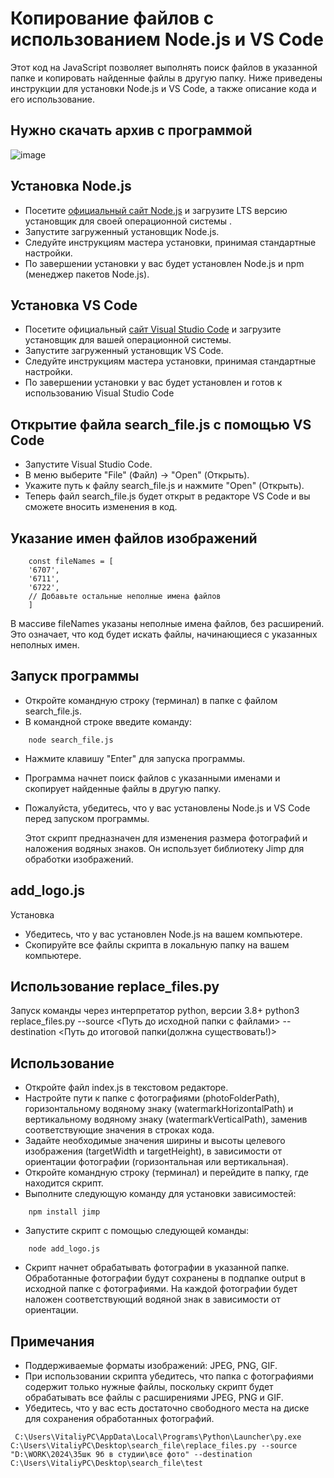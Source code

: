 
# Копирование файлов с использованием Node.js и VS Code
Этот код на JavaScript позволяет выполнять поиск файлов в указанной папке и копировать найденные файлы в другую папку. Ниже приведены инструкции для установки Node.js и VS Code, а также описание кода и его использование.
## Нужно скачать архив с программой
![image](https://github.com/meVarensev/search_file/assets/57268467/0c448703-4acf-4453-92fd-ce989616f254)

## Установка Node.js
* Посетите [официальный сайт Node.js](https://nodejs.org/en) и загрузите LTS версию установщик для своей операционной системы  .
* Запустите загруженный установщик Node.js.
* Следуйте инструкциям мастера установки, принимая стандартные настройки.
* По завершении установки у вас будет установлен Node.js и npm (менеджер пакетов Node.js).
## Установка VS Code
* Посетите официальный [сайт Visual Studio Code](https://code.visualstudio.com/) и загрузите установщик для вашей операционной системы.
* Запустите загруженный установщик VS Code.
* Следуйте инструкциям мастера установки, принимая стандартные настройки.
* По завершении установки у вас будет установлен и готов к использованию Visual Studio Code

## Открытие файла search_file.js с помощью VS Code
* Запустите Visual Studio Code.
* В меню выберите "File" (Файл) -> "Open" (Открыть).
* Укажите путь к файлу search_file.js и нажмите "Open" (Открыть).
* Теперь файл search_file.js будет открыт в редакторе VS Code и вы сможете вносить изменения в код.

## Указание имен файлов изображений
```
    const fileNames = [
    '6707',
    '6711',
    '6722',
    // Добавьте остальные неполные имена файлов
    ]
```
В массиве fileNames указаны неполные имена файлов, без расширений. Это означает, что код будет искать файлы, начинающиеся с указанных неполных имен.
## Запуск программы
* Откройте командную строку (терминал) в папке с файлом search_file.js.
* В командной строке введите команду:
```
    node search_file.js
```
* Нажмите клавишу "Enter" для запуска программы.
* Программа начнет поиск файлов с указанными именами и скопирует найденные файлы в другую папку.
* Пожалуйста, убедитесь, что у вас установлены Node.js и VS Code перед запуском программы.

  Этот скрипт предназначен для изменения размера фотографий и наложения водяных знаков. Он использует библиотеку Jimp для обработки изображений.

  
## add_logo.js
Установка
* Убедитесь, что у вас установлен Node.js на вашем компьютере.
* Скопируйте все файлы скрипта в локальную папку на вашем компьютере.
## Использование replace_files.py
Запуск команды через интерпретатор python, версии 3.8+
python3 replace_files.py --source <Путь до исходной папки с файлами> --destination <Путь до итоговой папки(должна существовать!)>
## Использование
* Откройте файл index.js в текстовом редакторе.
* Настройте пути к папке с фотографиями (photoFolderPath), горизонтальному водяному знаку (watermarkHorizontalPath) и вертикальному водяному знаку (watermarkVerticalPath), заменив соответствующие значения в строках кода.
* Задайте необходимые значения ширины и высоты целевого изображения (targetWidth и targetHeight), в зависимости от ориентации фотографии (горизонтальная или вертикальная).
* Откройте командную строку (терминал) и перейдите в папку, где находится скрипт.
* Выполните следующую команду для установки зависимостей:

```
    npm install jimp
```
* Запустите скрипт с помощью следующей команды:
  
```
    node add_logo.js
```
* Скрипт начнет обрабатывать фотографии в указанной папке. Обработанные фотографии будут сохранены в подпапке output в исходной папке с фотографиями. На каждой фотографии будет наложен соответствующий водяной знак в зависимости от ориентации.
## Примечания
* Поддерживаемые форматы изображений: JPEG, PNG, GIF.
* При использовании скрипта убедитесь, что папка с фотографиями содержит только нужные файлы, поскольку скрипт будет обрабатывать все файлы с расширениями JPEG, PNG и GIF.
* Убедитесь, что у вас есть достаточно свободного места на диске для сохранения обработанных фотографий.



``` 
 C:\Users\VitaliyPC\AppData\Local\Programs\Python\Launcher\py.exe C:\Users\VitaliyPC\Desktop\search_file\replace_files.py --source "D:\WORK\2024\35шк 9б в студии\все фото" --destination C:\Users\VitaliyPC\Desktop\search_file\test
```
